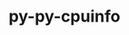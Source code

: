 ---
title: "py-py-cpuinfo"
layout: cache
categories: [package, v0.22.1]
meta: {"versions": ["9.0.0"], "compilers": ["gcc@=11.4.0", "oneapi@=2024.0.0"], "oss": ["ubuntu22.04"], "platforms": ["linux"], "targets": ["x86_64_v3"], "stacks": ["e4s", "e4s-oneapi", "root"], "num_specs": 2, "num_specs_by_stack": {"e4s": 1, "root": 2, "e4s-oneapi": 1}}
spec_details: [{"hash": "bh4htmilssjgkftttnllhlnm6xedt4ee", "compiler": "gcc@=11.4.0", "versions": ["9.0.0"], "os": "ubuntu22.04", "platform": "linux", "target": "x86_64_v3", "variants": ["build_system=python_pip"], "stacks": ["e4s", "root"], "size": "-", "tarball": "https://binaries.spack.io/releases/v0.22.1/build_cache/linux-ubuntu22.04-x86_64_v3/gcc-11.4.0/py-py-cpuinfo-9.0.0/linux-ubuntu22.04-x86_64_v3-gcc-11.4.0-py-py-cpuinfo-9.0.0-bh4htmilssjgkftttnllhlnm6xedt4ee.spack"}, {"hash": "bqts3xam4zixznlnxztacak3aqaomg3v", "compiler": "oneapi@=2024.0.0", "versions": ["9.0.0"], "os": "ubuntu22.04", "platform": "linux", "target": "x86_64_v3", "variants": ["build_system=python_pip"], "stacks": ["e4s-oneapi", "root"], "size": "-", "tarball": "https://binaries.spack.io/releases/v0.22.1/build_cache/linux-ubuntu22.04-x86_64_v3/oneapi-2024.0.0/py-py-cpuinfo-9.0.0/linux-ubuntu22.04-x86_64_v3-oneapi-2024.0.0-py-py-cpuinfo-9.0.0-bqts3xam4zixznlnxztacak3aqaomg3v.spack"}]
---